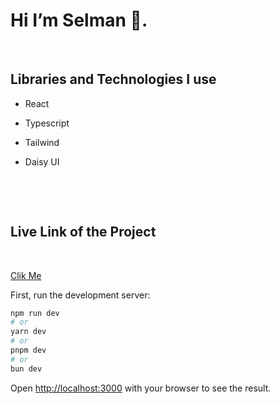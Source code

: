 <h1>Hi I’m Selman 👋.</h1>

<br>
<h2>Libraries and Technologies I use</h2>
 
 * React 
 * Typescript
 * Tailwind
 * Daisy UI


   <br>


<br>

<h2>Live Link of the Project</h2>

<br>

[Clik Me]([https://selman-reactjs.vercel.app/](https://next-app-rouge-ten.vercel.app/))





First, run the development server:

```bash
npm run dev
# or
yarn dev
# or
pnpm dev
# or
bun dev
```

Open [http://localhost:3000](http://localhost:3000) with your browser to see the result.



